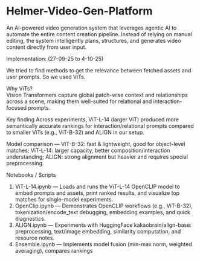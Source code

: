 # Helmer-Video-Gen-Platform
An AI-powered video generation system that leverages agentic AI to automate the entire content creation pipeline. Instead of relying on manual editing, the system intelligently plans, structures, and generates video content directly from user input. 


Implementation: (27-09-25 to 4-10-25)

We tried to find methods to get the relevance between fetched assets and user prompts. So we used ViTs.

Why ViTs?        
Vision Transformers capture global patch-wise context and relationships across a scene, making them well-suited for relational and interaction-focused prompts.

Key finding 
Across experiments, ViT-L-14 (larger ViT) produced more semantically accurate rankings for interaction/relational prompts compared to smaller ViTs (e.g., ViT-B-32) and ALIGN in our setup.

Model comparison   — ViT-B-32: fast & lightweight, good for object-level matches; ViT-L-14: larger capacity, better composition/interaction understanding; ALIGN: strong alignment but heavier and requires special preprocessing.

Notebooks / Scripts

1. ViT-L-14.ipynb      — Loads and runs the ViT-L-14 OpenCLIP model to embed prompts and assets, print ranked results, and visualize top matches for single-model experiments.
2. OpenClip.ipynb      — Demonstrates OpenCLIP workflows (e.g., ViT-B-32), tokenization/encode_text debugging, embedding examples, and quick diagnostics.
3. ALIGN.ipynb         — Experiments with HuggingFace kakaobrain/align-base: preprocessing, text/image embedding, similarity computation, and resource notes.
4. Ensemble.ipynb      — Implements model fusion (min-max norm, weighted averaging), compares rankings
